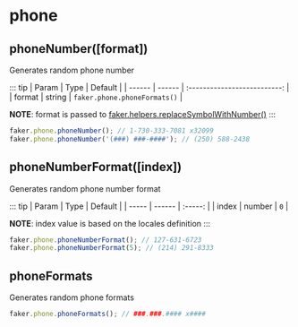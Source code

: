 # phone

## phoneNumber([format])

Generates random phone number

::: tip
| Param  | Type   |           Default            |
| ------ | ------ | :--------------------------: |
| format | string | `faker.phone.phoneFormats()` |

**NOTE**: format is passed to [faker.helpers.replaceSymbolWithNumber()](/api/helpers.html#replacesymbolwithnumber-string-symbol)
:::

```js
faker.phone.phoneNumber(); // 1-730-333-7081 x32099
faker.phone.phoneNumber('(###) ###-####'); // (250) 588-2438
```

## phoneNumberFormat([index])

Generates random phone number format

::: tip
| Param | Type   | Default |
| ----- | ------ | :-----: |
| index | number |   `0`   |

**NOTE**: index value is based on the locales definition 
:::

```js
faker.phone.phoneNumberFormat(); // 127-631-6723
faker.phone.phoneNumberFormat(5); // (214) 291-8333 
```

## phoneFormats

Generates random phone formats

```js
faker.phone.phoneFormats(); // ###.###.#### x#### 
```